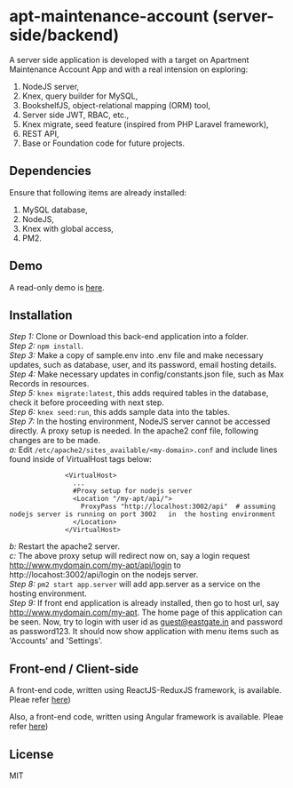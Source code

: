 # apt-maintenance-account (server-side/backend)  
A server side application is developed with a target on Apartment Maintenance Account App and with a real intension on exploring:  
1. NodeJS server,  
2. Knex, query builder for MySQL,  
3. BookshelfJS, object-relational mapping (ORM) tool,  
4. Server side JWT, RBAC, etc.,  
5. Knex migrate, seed feature (inspired from PHP Laravel framework),  
6. REST API,  
7. Base or Foundation code for future projects.  

## Dependencies  
Ensure that following items are already installed:  
1. MySQL database,  
2. NodeJS,  
3. Knex with global access,  
4. PM2.  

## Demo  
A read-only demo is [here](http://eastgate.in/apt-maint-acct-demo).  


## Installation   
_Step 1:_  Clone or Download this back-end application into a folder.  
_Step 2:_  `npm install`.  
_Step 3:_  Make a copy of sample.env into .env file and make necessary updates, such as database, user, and its password, email hosting details.  
_Step 4:_  Make necessary updates in config/constants.json file, such as Max Records in resources.  
_Step 5:_  `knex migrate:latest`, this adds required tables in the database, check it before proceeding with next step.  
_Step 6:_  `knex seed:run`, this adds sample data into the tables.  
_Step 7:_  In the hosting environment, NodeJS server cannot be accessed directly.  A proxy setup is needed.  In the apache2 conf file, following changes are to be made.  
  _a:_  Edit `/etc/apache2/sites_available/<my-domain>.conf` and include lines found inside of VirtualHost tags below:  
```
              <VirtualHost>  
                ...  
                #Proxy setup for nodejs server  
                <Location "/my-apt/api/">  
                  ProxyPass "http://localhost:3002/api"  # assuming nodejs server is running on port 3002   in  the hosting environment  
                </Location>  
              </VirtualHost>
```
  _b:_   Restart the apache2 server.  
  _c:_   The above proxy setup will redirect now on, say a login request http://www.mydomain.com/my-apt/api/login to http://locahost:3002/api/login on the nodejs server.  
_Step 8:_  `pm2 start app.server` will add app.server as a service on the hosting environment.  
_Step 9:_  If front end application is already installed, then go to host url, say http://www.mydomain.com/my-apt.  The home page of this application can be seen.  Now, try to login with user id as guest@eastgate.in and password as password123.  It should now show application with menu items such as 'Accounts' and 'Settings'.  

## Front-end / Client-side  
A front-end code, written using ReactJS-ReduxJS framework, is available.  Pleae refer  [here](https://github.com/mohankumaranna/apt-maint-react))    

Also, a front-end code, written using Angular framework is available.  Pleae refer  [here](https://github.com/mohankumaranna/apt-maintenance-account))    


## License  
MIT  
